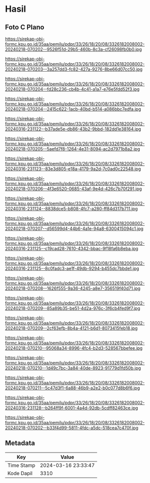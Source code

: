 # Hasil

## Foto C Plano

https://sirekap-obj-formc.kpu.go.id/35aa/pemilu/pdpr/33/26/18/20/08/3326182008002-20240218-070202--9526f51d-29b5-460b-8c3a-cf26098fb0b0.jpg

https://sirekap-obj-formc.kpu.go.id/35aa/pemilu/pdpr/33/26/18/20/08/3326182008002-20240218-070203--3a257dd3-fc82-427a-9276-8be66d07cc50.jpg

https://sirekap-obj-formc.kpu.go.id/35aa/pemilu/pdpr/33/26/18/20/08/3326182008002-20240218-070204--fd28c236-cb4b-4c41-a1a7-e76e5fdd52f3.jpg

https://sirekap-obj-formc.kpu.go.id/35aa/pemilu/pdpr/33/26/18/20/08/3326182008002-20240218-070204--2415c622-1acb-40bd-b514-a086bbc7edfa.jpg

https://sirekap-obj-formc.kpu.go.id/35aa/pemilu/pdpr/33/26/18/20/08/3326182008002-20240316-231122--b37ade5e-db86-43b2-9bbd-182dd1e38164.jpg

https://sirekap-obj-formc.kpu.go.id/35aa/pemilu/pdpr/33/26/18/20/08/3326182008002-20240218-070205--5aefd7f8-1264-4e31-8094-ac2d7971b8a2.jpg

https://sirekap-obj-formc.kpu.go.id/35aa/pemilu/pdpr/33/26/18/20/08/3326182008002-20240316-231123--83e3d805-e18a-4179-9a2d-7c0ad0c22548.jpg

https://sirekap-obj-formc.kpu.go.id/35aa/pemilu/pdpr/33/26/18/20/08/3326182008002-20240218-070206--4f3e6520-0685-43af-9e4d-426c7b70f291.jpg

https://sirekap-obj-formc.kpu.go.id/35aa/pemilu/pdpr/33/26/18/20/08/3326182008002-20240316-231124--8838dce5-b808-4fc7-a280-ff84d317b711.jpg

https://sirekap-obj-formc.kpu.go.id/35aa/pemilu/pdpr/33/26/18/20/08/3326182008002-20240218-070207--d56599d4-44b6-4a1e-94a8-6300415094c1.jpg

https://sirekap-obj-formc.kpu.go.id/35aa/pemilu/pdpr/33/26/18/20/08/3326182008002-20240316-231125--c19cad28-7610-4342-bbac-9f18fa6b8eba.jpg

https://sirekap-obj-formc.kpu.go.id/35aa/pemilu/pdpr/33/26/18/20/08/3326182008002-20240316-231125--8c0fadc3-ae1f-49db-9294-b455dc7bbde1.jpg

https://sirekap-obj-formc.kpu.go.id/35aa/pemilu/pdpr/33/26/18/20/08/3326182008002-20240218-070208--1626f555-9a36-4245-a8e7-356519f40d71.jpg

https://sirekap-obj-formc.kpu.go.id/35aa/pemilu/pdpr/33/26/18/20/08/3326182008002-20240218-070209--85a89b35-be51-4d2a-976c-3f6cb4fed9f7.jpg

https://sirekap-obj-formc.kpu.go.id/35aa/pemilu/pdpr/33/26/18/20/08/3326182008002-20240218-070209--2cf63efb-8b4a-4121-b6d1-8073415feb18.jpg

https://sirekap-obj-formc.kpu.go.id/35aa/pemilu/pdpr/33/26/18/20/08/3326182008002-20240218-070210--95068a34-8996-4fc4-b2d3-528567bbefee.jpg

https://sirekap-obj-formc.kpu.go.id/35aa/pemilu/pdpr/33/26/18/20/08/3326182008002-20240218-070210--1d49c7bc-3a84-40de-8923-91779d1fd50b.jpg

https://sirekap-obj-formc.kpu.go.id/35aa/pemilu/pdpr/33/26/18/20/08/3326182008002-20240218-070211--5c47d3f1-6a88-46b9-a2e2-b0c077d8b6f6.jpg

https://sirekap-obj-formc.kpu.go.id/35aa/pemilu/pdpr/33/26/18/20/08/3326182008002-20240316-231128--b264ff9f-6001-4a4d-92db-5cdff82463ce.jpg

https://sirekap-obj-formc.kpu.go.id/35aa/pemilu/pdpr/33/26/18/20/08/3326182008002-20240218-070202--b33f4d99-5811-4fdc-a5dc-518cea7c470f.jpg


## Metadata

| Key        | Value               |
| ---------- | ------------------- |
| Time Stamp | 2024-03-16 23:33:47 |
| Kode Dapil | 3310                |



